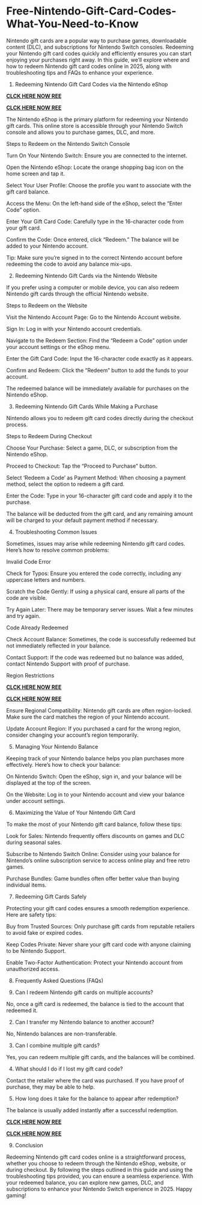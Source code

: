# Free-Nintendo-Gift-Card-Codes-What-You-Need-to-Know
Nintendo gift cards are a popular way to purchase games, downloadable content (DLC), and subscriptions for Nintendo Switch consoles. Redeeming your Nintendo gift card codes quickly and efficiently ensures you can start enjoying your purchases right away. In this guide, we’ll explore where and how to redeem Nintendo gift card codes online in 2025, along with troubleshooting tips and FAQs to enhance your experience.

1. Redeeming Nintendo Gift Card Codes via the Nintendo eShop

**[CLCK HERE NOW REE](https://tinyurl.com/nintendocard20)**

**[CLCK HERE NOW REE](https://tinyurl.com/nintendocard20)**

The Nintendo eShop is the primary platform for redeeming your Nintendo gift cards. This online store is accessible through your Nintendo Switch console and allows you to purchase games, DLC, and more.

Steps to Redeem on the Nintendo Switch Console

Turn On Your Nintendo Switch: Ensure you are connected to the internet.

Open the Nintendo eShop: Locate the orange shopping bag icon on the home screen and tap it.

Select Your User Profile: Choose the profile you want to associate with the gift card balance.

Access the Menu: On the left-hand side of the eShop, select the “Enter Code” option.

Enter Your Gift Card Code: Carefully type in the 16-character code from your gift card.

Confirm the Code: Once entered, click “Redeem.” The balance will be added to your Nintendo account.

Tip: Make sure you’re signed in to the correct Nintendo account before redeeming the code to avoid any balance mix-ups.

2. Redeeming Nintendo Gift Cards via the Nintendo Website

If you prefer using a computer or mobile device, you can also redeem Nintendo gift cards through the official Nintendo website.

Steps to Redeem on the Website

Visit the Nintendo Account Page: Go to the Nintendo Account website.

Sign In: Log in with your Nintendo account credentials.

Navigate to the Redeem Section: Find the “Redeem a Code” option under your account settings or the eShop menu.

Enter the Gift Card Code: Input the 16-character code exactly as it appears.

Confirm and Redeem: Click the “Redeem” button to add the funds to your account.

The redeemed balance will be immediately available for purchases on the Nintendo eShop.

3. Redeeming Nintendo Gift Cards While Making a Purchase

Nintendo allows you to redeem gift card codes directly during the checkout process.

Steps to Redeem During Checkout

Choose Your Purchase: Select a game, DLC, or subscription from the Nintendo eShop.

Proceed to Checkout: Tap the “Proceed to Purchase” button.

Select ‘Redeem a Code’ as Payment Method: When choosing a payment method, select the option to redeem a gift card.

Enter the Code: Type in your 16-character gift card code and apply it to the purchase.

The balance will be deducted from the gift card, and any remaining amount will be charged to your default payment method if necessary.

4. Troubleshooting Common Issues

Sometimes, issues may arise while redeeming Nintendo gift card codes. Here’s how to resolve common problems:

Invalid Code Error

Check for Typos: Ensure you entered the code correctly, including any uppercase letters and numbers.

Scratch the Code Gently: If using a physical card, ensure all parts of the code are visible.

Try Again Later: There may be temporary server issues. Wait a few minutes and try again.

Code Already Redeemed

Check Account Balance: Sometimes, the code is successfully redeemed but not immediately reflected in your balance.

Contact Support: If the code was redeemed but no balance was added, contact Nintendo Support with proof of purchase.

Region Restrictions

**[CLCK HERE NOW REE](https://tinyurl.com/nintendocard20)**

**[CLCK HERE NOW REE](https://tinyurl.com/nintendocard20)**

Ensure Regional Compatibility: Nintendo gift cards are often region-locked. Make sure the card matches the region of your Nintendo account.

Update Account Region: If you purchased a card for the wrong region, consider changing your account’s region temporarily.

5. Managing Your Nintendo Balance

Keeping track of your Nintendo balance helps you plan purchases more effectively. Here’s how to check your balance:

On Nintendo Switch: Open the eShop, sign in, and your balance will be displayed at the top of the screen.

On the Website: Log in to your Nintendo account and view your balance under account settings.

6. Maximizing the Value of Your Nintendo Gift Card

To make the most of your Nintendo gift card balance, follow these tips:

Look for Sales: Nintendo frequently offers discounts on games and DLC during seasonal sales.

Subscribe to Nintendo Switch Online: Consider using your balance for Nintendo’s online subscription service to access online play and free retro games.

Purchase Bundles: Game bundles often offer better value than buying individual items.

7. Redeeming Gift Cards Safely

Protecting your gift card codes ensures a smooth redemption experience. Here are safety tips:

Buy from Trusted Sources: Only purchase gift cards from reputable retailers to avoid fake or expired codes.

Keep Codes Private: Never share your gift card code with anyone claiming to be Nintendo Support.

Enable Two-Factor Authentication: Protect your Nintendo account from unauthorized access.

8. Frequently Asked Questions (FAQs)

1. Can I redeem Nintendo gift cards on multiple accounts?

No, once a gift card is redeemed, the balance is tied to the account that redeemed it.

2. Can I transfer my Nintendo balance to another account?

No, Nintendo balances are non-transferable.

3. Can I combine multiple gift cards?

Yes, you can redeem multiple gift cards, and the balances will be combined.

4. What should I do if I lost my gift card code?

Contact the retailer where the card was purchased. If you have proof of purchase, they may be able to help.

5. How long does it take for the balance to appear after redemption?

The balance is usually added instantly after a successful redemption.

**[CLCK HERE NOW REE](https://tinyurl.com/nintendocard20)**

**[CLCK HERE NOW REE](https://tinyurl.com/nintendocard20)**

9. Conclusion

Redeeming Nintendo gift card codes online is a straightforward process, whether you choose to redeem through the Nintendo eShop, website, or during checkout. By following the steps outlined in this guide and using the troubleshooting tips provided, you can ensure a seamless experience. With your redeemed balance, you can explore new games, DLC, and subscriptions to enhance your Nintendo Switch experience in 2025. Happy gaming!
